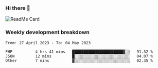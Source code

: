 ### Hi there 👋

<!--
**itzcy/itzcy** is a ✨ _special_ ✨ repository because its `README.md` (this file) appears on your GitHub profile.

Here are some ideas to get you started:

- 🔭 I’m currently working on ...
- 🌱 I’m currently learning ...
- 👯 I’m looking to collaborate on ...
- 🤔 I’m looking for help with ...
- 💬 Ask me about ...
- 📫 How to reach me: ...
- 😄 Pronouns: ...
- ⚡ Fun fact: ...
-->
![ReadMe Card](https://github-readme-stats.vercel.app/api?username=itzcy&show_icons=true&title_color=2d3198&icon_color=797cb8&text_color=24292e&bg_color=f6f8fa)

### Weekly development breakdown
<!--START_SECTION:waka-->

```text
From: 27 April 2023 - To: 04 May 2023

PHP          4 hrs 41 mins   ██████████████████████▓░░   91.32 %
JSON         12 mins         █░░░░░░░░░░░░░░░░░░░░░░░░   04.07 %
Other        7 mins          ▓░░░░░░░░░░░░░░░░░░░░░░░░   02.35 %
```

<!--END_SECTION:waka-->

